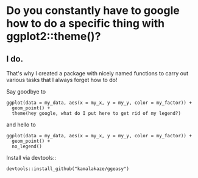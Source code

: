 # Do you constantly have to google how to do a specific thing with ggplot2::theme()?
## I do.

That's why I created a package with nicely named functions to carry out various tasks that I always forget how to do!

Say goodbye to

```
ggplot(data = my_data, aes(x = my_x, y = my_y, color = my_factor)) +
  geom_point() +
  theme(hey google, what do I put here to get rid of my legend?)
```

and hello to

```
ggplot(data = my_data, aes(x = my_x, y = my_y, color = my_factor)) +
  geom_point() +
  no_legend()
```

Install via devtools::

```
devtools::install_github("kamalakaze/ggeasy")
```

